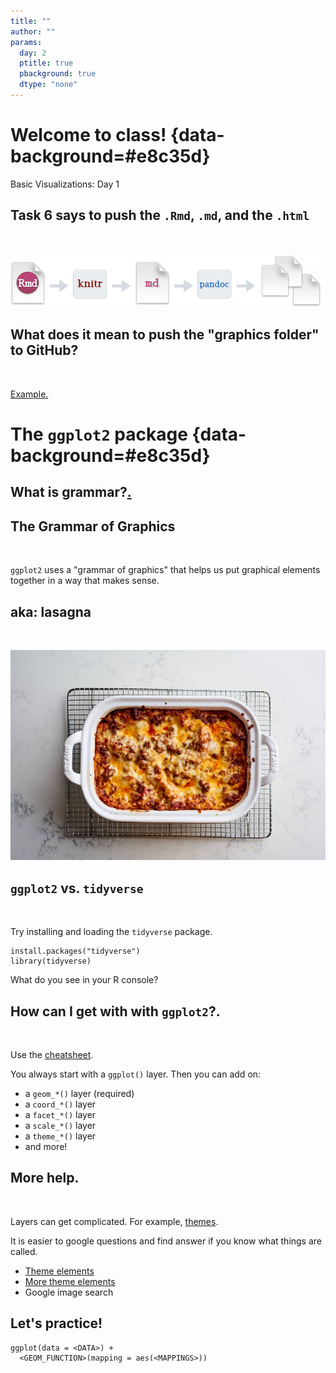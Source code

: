 ```yaml
---
title: ""
author: ""
params:
  day: 2
  ptitle: true
  pbackground: true
  dtype: "none"
---
```




# Welcome to class! {data-background=#e8c35d}

Basic Visualizations: Day 1

## Task 6 says to push the `.Rmd`, `.md`, and the `.html`

<br>

![](images/rmarkdownflow.png)

## What does it mean to push the "graphics folder" to GitHub?

<br>

[Example.](https://github.com/BYUI335/M335_WI21_Paxman_Tayl/tree/master/week_02_data_science/task_03)

# The `ggplot2` package {data-background=#e8c35d}

## What is grammar?[.](https://www.google.com/search?q=grammar&rlz=1C1GCEJ_enUS882US882&oq=grammar&aqs=chrome..69i57j0i67i457j0i67i395i433l2j0i67i395j69i60j69i61l2.1229j1j7&sourceid=chrome&ie=UTF-8)

## The Grammar of Graphics

<br>

`ggplot2` uses a "grammar of graphics" that helps us put graphical elements together in a way that makes sense.

## aka: lasagna

<br>

![](images/lasagna_final.jpg)

## `ggplot2` vs. `tidyverse`

<br>

Try installing and loading the `tidyverse` package.

```
install.packages("tidyverse")
library(tidyverse)
```

What do you see in your R console?

## How can I get with with `ggplot2`?.

<br>

Use the [cheatsheet](https://github.com/rstudio/cheatsheets/blob/master/data-visualization-2.1.pdf).

You always start with a `ggplot()` layer. Then you can add on:

- a `geom_*()` layer (required)
- a `coord_*()` layer
- a `facet_*()` layer
- a `scale_*()` layer
- a `theme_*()` layer
- and more!

## More help.

<br>

Layers can get complicated. For example, [themes](https://ggplot2.tidyverse.org/reference/theme.html).

It is easier to google questions and find answer if you know what things are called.

- [Theme elements](https://henrywang.nl/ggplot2-theme-elements-demonstration/)
- [More theme elements](https://isabella-b.com/blog/ggplot2-theme-elements-reference/)
- Google image search

## Let's practice!

```
ggplot(data = <DATA>) + 
  <GEOM_FUNCTION>(mapping = aes(<MAPPINGS>))
```

<!-----------------------------
# Task 9 {data-background=#e8c35d}

##

![](images/dataviz/excess-mortality-p-scores.png)

## Tidy Data

>- `pivot_longer()`
>- `pivot_wider()`
>- [How to select column names](https://dplyr.tidyverse.org/reference/select.html)

## Sister Larson's Code


# Reading Discussion {data-background=#e8c35d}

## [The Two Questions](https://hbr.org/2016/06/visualizations-that-really-work)

>- Is the information conceptual or data-driven?
>- Am I declaring something or exploring something?

## This class is data-driven.

>- "Exploring" = trying to figure something out = EDA
>- "Delcaring" = communicating information = visualizations for presentations

![](images/dataviz/R1606H_BERINATO_B.png)

## Everyday Dataviz

>- Simple, simple, simple
>- Communicate a single message
>- Generate discussion about the ideas in the chart, not the chart itself

## Sister Larson's Favorite Quotes

> "A poorly designed chart will waste that time by provoking questions that require the presenter to interpret information that's meant to be obvious. If an everyday dataviz can't speak for itself, it has failed-just like a joke whose punch line has to be explained."

## Sister Larson's Favorite Quotes

> "Busy charts communicate the idea that you've been just that-busy."

## Sister Larson's Favorite Quotes

> "What we actually do when we make a good chart is get at some truth and move people to feel it-to see what couldn't be seen before. To change minds. To cause action."

# Class Activity {data-background=#e8c35d}

## [Make This Chart](https://ourworldindata.org/grapher/carbon-footprint-travel-mode?tab=chart&stackMode=absolute&region=World)

![](images/dataviz/carbon-footprint-travel-mode.png)

## What is the message?

What if I only wanted to communicate one message with this chart - that public transportation is better (ie, lower carbon footprint)?

![](images/dataviz/carbon-footprint-travel-mode.png)
----------------------->
